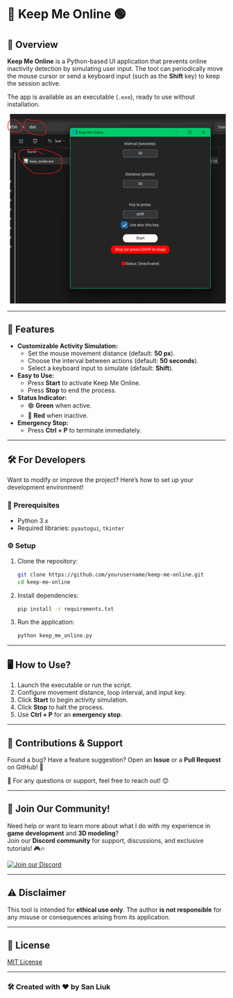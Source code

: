 # 🚀 Keep Me Online 🟢

## 👀 Overview
**Keep Me Online** is a Python-based UI application that prevents online inactivity detection by simulating user input. The tool can periodically move the mouse cursor or send a keyboard input (such as the **Shift** key) to keep the session active.

The app is available as an executable (`.exe`), ready to use without installation.

![Keep Me Online UI](ExeScreenshot.png)

---

## 🎯 Features
- **Customizable Activity Simulation:**
  - Set the mouse movement distance (default: **50 px**).
  - Choose the interval between actions (default: **50 seconds**).
  - Select a keyboard input to simulate (default: **Shift**).
- **Easy to Use:**
  - Press **Start** to activate Keep Me Online.
  - Press **Stop** to end the process.
- **Status Indicator:**
  - 🟢 **Green** when active.
  - 🔴 **Red** when inactive.
- **Emergency Stop:**
  - Press **Ctrl + P** to terminate immediately.

---

## 🛠️ For Developers
Want to modify or improve the project? Here’s how to set up your development environment!

### 📌 Prerequisites
- Python 3.x
- Required libraries: `pyautogui`, `tkinter`

### ⚙️ Setup
1. Clone the repository:
   ```sh
   git clone https://github.com/yourusername/keep-me-online.git
   cd keep-me-online
   ```
2. Install dependencies:
   ```sh
   pip install -r requirements.txt
   ```
3. Run the application:
   ```sh
   python keep_me_online.py
   ```

---

## 🖥️ How to Use?
1. Launch the executable or run the script.
2. Configure movement distance, loop interval, and input key.
3. Click **Start** to begin activity simulation.
4. Click **Stop** to halt the process.
5. Use **Ctrl + P** for an **emergency stop**.
---

## 🚀 Contributions & Support  

Found a bug? Have a feature suggestion? Open an **Issue** or a **Pull Request** on GitHub! 🎉  

💬 For any questions or support, feel free to reach out! 😊  

---

## 💬 Join Our Community!  

Need help or want to learn more about what I do with my experience in **game development** and **3D modeling**?  
Join our **Discord community** for support, discussions, and exclusive tutorials! 🎮🔥  

[![Join our Discord](https://img.shields.io/badge/Join%20us%20on-Discord-5865F2?logo=discord&logoColor=white)](https://discord.com/invite/8GBkm252cS)  


---

## ⚠️ Disclaimer
This tool is intended for **ethical use only**. The author **is not responsible** for any misuse or consequences arising from its application.

---

## 📜 License
[MIT License](LICENSE)

---

### 🛠️ Created with ❤️ by San Liuk
